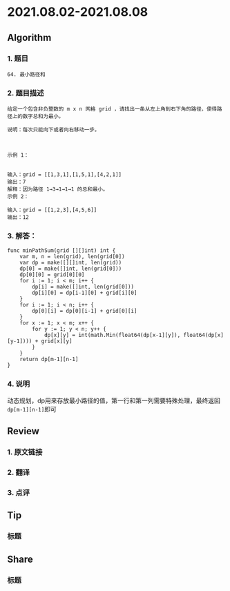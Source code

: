 # 2021.08.02-2021.08.08

## Algorithm
### 1. 题目
```
64. 最小路径和
```
### 2. 题目描述
```
给定一个包含非负整数的 m x n 网格 grid ，请找出一条从左上角到右下角的路径，使得路径上的数字总和为最小。

说明：每次只能向下或者向右移动一步。

 

示例 1：


输入：grid = [[1,3,1],[1,5,1],[4,2,1]]
输出：7
解释：因为路径 1→3→1→1→1 的总和最小。
示例 2：

输入：grid = [[1,2,3],[4,5,6]]
输出：12

```

### 3. 解答：
```golang
func minPathSum(grid [][]int) int {
	var m, n = len(grid), len(grid[0])
	var dp = make([][]int, len(grid))
	dp[0] = make([]int, len(grid[0]))
	dp[0][0] = grid[0][0]
	for i := 1; i < m; i++ {
		dp[i] = make([]int, len(grid[0]))
		dp[i][0] = dp[i-1][0] + grid[i][0]
	}
	for i := 1; i < n; i++ {
		dp[0][i] = dp[0][i-1] + grid[0][i]
	}
	for x := 1; x < m; x++ {
		for y := 1; y < n; y++ {
			dp[x][y] = int(math.Min(float64(dp[x-1][y]), float64(dp[x][y-1]))) + grid[x][y]
		}
	}
	return dp[m-1][n-1]
}
```
### 4. 说明
动态规划，dp用来存放最小路径的值，第一行和第一列需要特殊处理，最终返回`dp[m-1][n-1]`即可

## Review
### 1. 原文链接


### 2. 翻译


### 3. 点评


## Tip
### 标题


## Share
### 标题